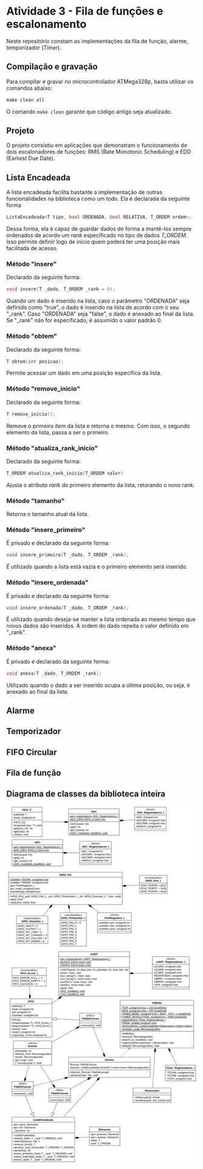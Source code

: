 # Atividade 3 - Fila de funções e escalonamento

Neste repositório constam as implementações da fila de função, alarme, temporizador (*Timer*).

## Compilação e gravação

Para compilar e gravar no microcontrolador ATMega328p, basta utilizar os comandos abaixo:

```C++
make clean all
```

O comando ```make clean``` garante que código antigo seja atualizado.


## Projeto

O projeto consistiu em aplicações que demonstram o funcionamento de dois escalonadores de funções: RMS (Rate Monotonic Scheduling) e EDD (Earliest Due Date).

## Lista Encadeada

A lista encadeada facilita bastante a implementação de outras funcionalidades na biblioteca como um todo. Ela é declarada da seguinte forma

```C++
ListaEncadeada<T tipo, bool ORDENADA, bool RELATIVA, T_ORDEM ordem>;
```

Dessa forma, ela é capaz de guardar dados de forma a mantê-los sempre ordenados de acordo um _rank_ especificado no tipo de dados _T_ORDEM_. Isso permite definir logo de início quem poderá ter uma posição mais facilitada de acesso.

### Método "insere"

Declarado da seguinte forma:

```C++
void insere(T _dado, T_ORDEM _rank = 0);
```

Quando um dado é inserido na lista, caso o parâmetro "ORDENADA" seja definido como "true", o dado é inserido na lista de acordo com o seu "_rank". Caso "ORDENADA" seja "false", o dado é anexado ao final da lista. Se "_rank" não for especificado, é assumido o valor padrão 0.

### Método "obtem"

Declarado da seguinte forma:

```C++
T obtem(int posicao);
```

Permite acessar um dado em uma posição específica da lista.

### Método "remove_inicio"

Declarado da seguinte forma:

```C++
T remove_inicio();
```

Remove o primeiro ítem da lista e retorna o mesmo. Com isso, o segundo elemento da lista, passa a ser o primeiro.

### Método "atualiza_rank_inicio"

Declarado da seguinte forma:

```C++
T_ORDEM atualiza_rank_inicio(T_ORDEM valor)
```

Ajusta o atributo _rank_ do primeiro elemento da lista, retorando o novo rank.

### Método "tamanho"

Retorna o tamanho atual da lista.

### Método "insere_primeiro"

É privado e declarado da seguinte forma:

```C++
void insere_primeiro(T _dado, T_ORDEM _rank);
```

É utilizado quando a lista está vazia e o primeiro elemento será inserido.

### Método "insere_ordenada"

É privado e declarado da seguinte forma:

```C++
void insere_ordenada(T _dado, T_ORDEM _rank);
```

É utilizado quando deseja-se manter a lista ordenada ao mesmo tempo que novos dados são inseridos. A ordem do dado repeita o valor definido em "_rank".

### Método "anexa"

É privado e declarado da seguinte forma:

```C++
void anexa(T _dado, T_ORDEM _rank);
```

Utilizado quando o dado a ser inserido ocupa a última posição, ou seja, é anexado ao final da lista.

## Alarme

## Temporizador

## FIFO Circular

## Fila de função

## Diagrama de classes da biblioteca inteira
![Modelagem completa da biblioteca](imagens/diagrama-de-classes-geral.png)